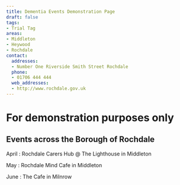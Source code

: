 ```yaml
---
title: Dementia Events Demonstration Page
draft: false
tags:
- Trial Tag
areas:
- Middleton
- Heywood
- Rochdale
contact:
  addresses:
  - Number One Riverside Smith Street Rochdale
  phone:
  - 01706 444 444
  web_addresses:
  - http://www.rochdale.gov.uk
---
```


# For demonstration purposes only
## Events across the Borough of Rochdale

April : Rochdale Carers Hub @ The Lighthouse in Middleton

May : Rochdale Mind Cafe in Middleton

June : The Cafe in Milnrow